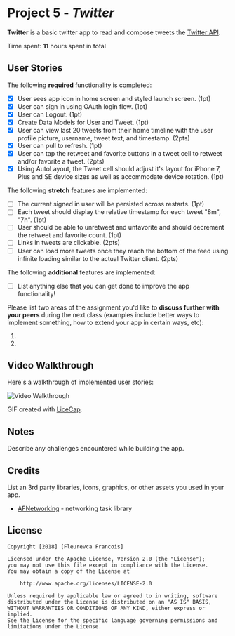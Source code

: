 # Project 5 - *Twitter*

**Twitter** is a basic twitter app to read and compose tweets the [Twitter API](https://apps.twitter.com/).

Time spent: **11** hours spent in total

## User Stories

The following **required** functionality is completed:

- [X] User sees app icon in home screen and styled launch screen. (1pt)
- [X] User can sign in using OAuth login flow. (1pt)
- [X] User can Logout. (1pt)
- [X] Create Data Models for User and Tweet. (1pt)
- [X] User can view last 20 tweets from their home timeline with the user profile picture, username, tweet text, and timestamp. (2pts)
- [X] User can pull to refresh. (1pt)
- [X] User can tap the retweet and favorite buttons in a tweet cell to retweet and/or favorite a tweet. (2pts)
- [X] Using AutoLayout, the Tweet cell should adjust it's layout for iPhone 7, Plus and SE device sizes as well as accommodate device rotation. (1pt)

The following **stretch** features are implemented:

- [ ] The current signed in user will be persisted across restarts. (1pt)
- [ ] Each tweet should display the relative timestamp for each tweet "8m", "7h". (1pt)
- [ ] User should be able to unretweet and unfavorite and should decrement the retweet and favorite count. (1pt)
- [ ] Links in tweets are clickable. (2pts)
- [ ] User can load more tweets once they reach the bottom of the feed using infinite loading similar to the actual Twitter client. (2pts)

The following **additional** features are implemented:

- [ ] List anything else that you can get done to improve the app functionality!

Please list two areas of the assignment you'd like to **discuss further with your peers** during the next class (examples include better ways to implement something, how to extend your app in certain ways, etc):

1.
2.

## Video Walkthrough

Here's a walkthrough of implemented user stories:

<img src='https://i.imgur.com/Dc7r2dc.gifv' title='Video Walkthrough' width='' alt='Video Walkthrough' />

GIF created with [LiceCap](http://www.cockos.com/licecap/).

## Notes

Describe any challenges encountered while building the app.

## Credits

List an 3rd party libraries, icons, graphics, or other assets you used in your app.

- [AFNetworking](https://github.com/AFNetworking/AFNetworking) - networking task library

## License

    Copyright [2018] [Fleurevca Francois]

    Licensed under the Apache License, Version 2.0 (the "License");
    you may not use this file except in compliance with the License.
    You may obtain a copy of the License at

        http://www.apache.org/licenses/LICENSE-2.0

    Unless required by applicable law or agreed to in writing, software
    distributed under the License is distributed on an "AS IS" BASIS,
    WITHOUT WARRANTIES OR CONDITIONS OF ANY KIND, either express or implied.
    See the License for the specific language governing permissions and
    limitations under the License.
